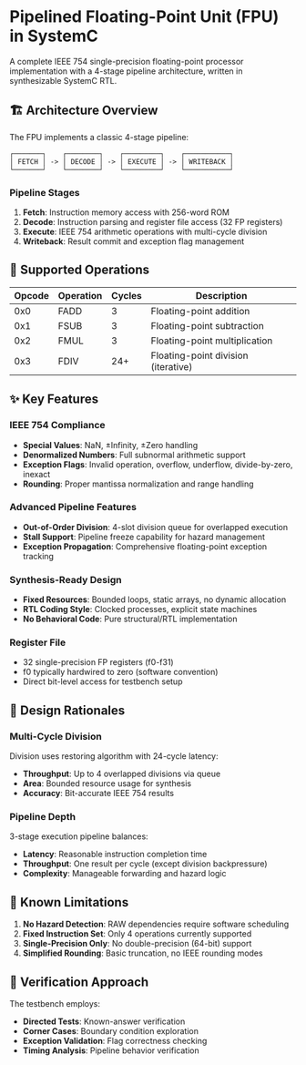 # Pipelined Floating-Point Unit (FPU) in SystemC

A complete IEEE 754 single-precision floating-point processor implementation with a 4-stage pipeline architecture, written in synthesizable SystemC RTL.

## 🏗️ Architecture Overview

The FPU implements a classic 4-stage pipeline:

```
┌───────┐    ┌────────┐    ┌─────────┐    ┌───────────┐
│ FETCH │ -> │ DECODE │ -> │ EXECUTE │ -> │ WRITEBACK │
└───────┘    └────────┘    └─────────┘    └───────────┘
```

### Pipeline Stages

1. **Fetch**: Instruction memory access with 256-word ROM
2. **Decode**: Instruction parsing and register file access (32 FP registers)
3. **Execute**: IEEE 754 arithmetic operations with multi-cycle division
4. **Writeback**: Result commit and exception flag management

## 🧮 Supported Operations

| Opcode | Operation | Cycles | Description |
|--------|-----------|--------|-------------|
| 0x0    | FADD      | 3      | Floating-point addition |
| 0x1    | FSUB      | 3      | Floating-point subtraction |
| 0x2    | FMUL      | 3      | Floating-point multiplication |
| 0x3    | FDIV      | 24+    | Floating-point division (iterative) |

## ✨ Key Features

### IEEE 754 Compliance
- **Special Values**: NaN, ±Infinity, ±Zero handling
- **Denormalized Numbers**: Full subnormal arithmetic support
- **Exception Flags**: Invalid operation, overflow, underflow, divide-by-zero, inexact
- **Rounding**: Proper mantissa normalization and range handling

### Advanced Pipeline Features
- **Out-of-Order Division**: 4-slot division queue for overlapped execution
- **Stall Support**: Pipeline freeze capability for hazard management
- **Exception Propagation**: Comprehensive floating-point exception tracking

### Synthesis-Ready Design
- **Fixed Resources**: Bounded loops, static arrays, no dynamic allocation
- **RTL Coding Style**: Clocked processes, explicit state machines
- **No Behavioral Code**: Pure structural/RTL implementation

### Register File
- 32 single-precision FP registers (f0-f31)
- f0 typically hardwired to zero (software convention)
- Direct bit-level access for testbench setup

## 🔧 Design Rationales

### Multi-Cycle Division
Division uses restoring algorithm with 24-cycle latency:
- **Throughput**: Up to 4 overlapped divisions via queue
- **Area**: Bounded resource usage for synthesis
- **Accuracy**: Bit-accurate IEEE 754 results

### Pipeline Depth
3-stage execution pipeline balances:
- **Latency**: Reasonable instruction completion time
- **Throughput**: One result per cycle (except division backpressure)
- **Complexity**: Manageable forwarding and hazard logic

## 🐛 Known Limitations

1. **No Hazard Detection**: RAW dependencies require software scheduling
2. **Fixed Instruction Set**: Only 4 operations currently supported
3. **Single-Precision Only**: No double-precision (64-bit) support
4. **Simplified Rounding**: Basic truncation, no IEEE rounding modes

## 🔬 Verification Approach

The testbench employs:
- **Directed Tests**: Known-answer verification
- **Corner Cases**: Boundary condition exploration  
- **Exception Validation**: Flag correctness checking
- **Timing Analysis**: Pipeline behavior verification

